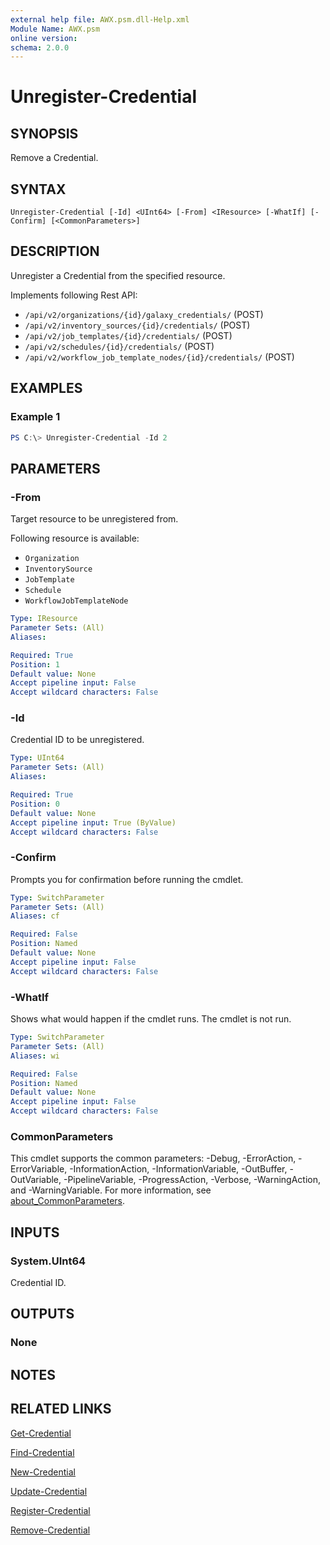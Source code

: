 ```yaml
---
external help file: AWX.psm.dll-Help.xml
Module Name: AWX.psm
online version:
schema: 2.0.0
---
```


# Unregister-Credential

## SYNOPSIS
Remove a Credential.

## SYNTAX

```
Unregister-Credential [-Id] <UInt64> [-From] <IResource> [-WhatIf] [-Confirm] [<CommonParameters>]
```

## DESCRIPTION
Unregister a Credential from the specified resource.

Implements following Rest API:  
- `/api/v2/organizations/{id}/galaxy_credentials/` (POST)  
- `/api/v2/inventory_sources/{id}/credentials/` (POST)  
- `/api/v2/job_templates/{id}/credentials/` (POST)  
- `/api/v2/schedules/{id}/credentials/` (POST)  
- `/api/v2/workflow_job_template_nodes/{id}/credentials/` (POST)

## EXAMPLES

### Example 1
```powershell
PS C:\> Unregister-Credential -Id 2
```

## PARAMETERS

### -From
Target resource to be unregistered from.

Following resource is available:  
- `Organization`  
- `InventorySource`  
- `JobTemplate`  
- `Schedule`  
- `WorkflowJobTemplateNode`

```yaml
Type: IResource
Parameter Sets: (All)
Aliases:

Required: True
Position: 1
Default value: None
Accept pipeline input: False
Accept wildcard characters: False
```

### -Id
Credential ID to be unregistered.

```yaml
Type: UInt64
Parameter Sets: (All)
Aliases:

Required: True
Position: 0
Default value: None
Accept pipeline input: True (ByValue)
Accept wildcard characters: False
```

### -Confirm
Prompts you for confirmation before running the cmdlet.

```yaml
Type: SwitchParameter
Parameter Sets: (All)
Aliases: cf

Required: False
Position: Named
Default value: None
Accept pipeline input: False
Accept wildcard characters: False
```

### -WhatIf
Shows what would happen if the cmdlet runs.
The cmdlet is not run.

```yaml
Type: SwitchParameter
Parameter Sets: (All)
Aliases: wi

Required: False
Position: Named
Default value: None
Accept pipeline input: False
Accept wildcard characters: False
```

### CommonParameters
This cmdlet supports the common parameters: -Debug, -ErrorAction, -ErrorVariable, -InformationAction, -InformationVariable, -OutBuffer, -OutVariable, -PipelineVariable, -ProgressAction, -Verbose, -WarningAction, and -WarningVariable. For more information, see [about_CommonParameters](http://go.microsoft.com/fwlink/?LinkID=113216).

## INPUTS

### System.UInt64
Credential ID.

## OUTPUTS

### None

## NOTES

## RELATED LINKS

[Get-Credential](Get-Credential.md)

[Find-Credential](Find-Credential.md)

[New-Credential](New-Credential.md)

[Update-Credential](Update-Credential.md)

[Register-Credential](Register-Credential.md)

[Remove-Credential](Remove-Credential.md)
